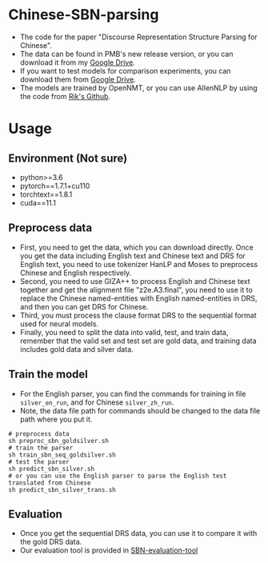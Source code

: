 # Chinese-SBN-parsing
 - The code for the paper "Discourse Representation Structure Parsing for Chinese".
 - The data can be found in PMB's new release version, or you can download it from my [Google Drive](https://drive.google.com/drive/folders/1iLihDcpZ6zNPT6zjBz8T1A4VSxq6vM47?usp=sharing).
 - If you want to test models for comparison experiments, you can download them from [Google Drive](https://drive.google.com/drive/folders/15v5o2xvicJUUElZS-vr4SESTp0CCLMKq?usp=sharing).
 - The models are trained by OpenNMT, or you can use AllenNLP by using the code from [Rik's Github](https://github.com/RikVN/Neural_DRS).

# Usage
## Environment  (Not sure)
 - python>=3.6
 - pytorch==1.7.1+cu110
 - torchtext==1.8.1
 - cuda==11.1
 
## Preprocess data
 -  First, you need to get the data, which you can download directly. Once you get the data including English text and Chinese text and DRS for English text, you need to use tokenizer HanLP and Moses to preprocess Chinese and English respectively.
 -  Second, you need to use GIZA++ to process English and Chinese text together and get the alignment file "z2e.A3.final", you need to use it to replace the Chinese named-entities with English named-entities in DRS, and then you can get DRS for Chinese.
 -  Third, you must process the clause format DRS to the sequential format used for neural models.
 -  Finally, you need to split the data into valid, test, and train data, remember that the valid set and test set are gold data, and training data includes gold data and silver data.
   
## Train the model
 - For the English parser, you can find the commands for training in file `silver_en_run`, and for Chinese `silver_zh_run`.
 - Note, the data file path for commands should be changed to the data file path where you put it.
```
# preprocess data
sh preproc_sbn_goldsilver.sh
# train the parser
sh train_sbn_seq_goldsilver.sh
# test the parser
sh predict_sbn_silver.sh
# or you can use the English parser to parse the English test translated from Chinese
sh predict_sbn_silver_trans.sh
```

## Evaluation
 - Once you get the sequential DRS data, you can use it to compare it with the gold DRS data.
 - Our evaluation tool is provided in [SBN-evaluation-tool](https://github.com/wangchunliu/SBN-evaluation-tool)
 
